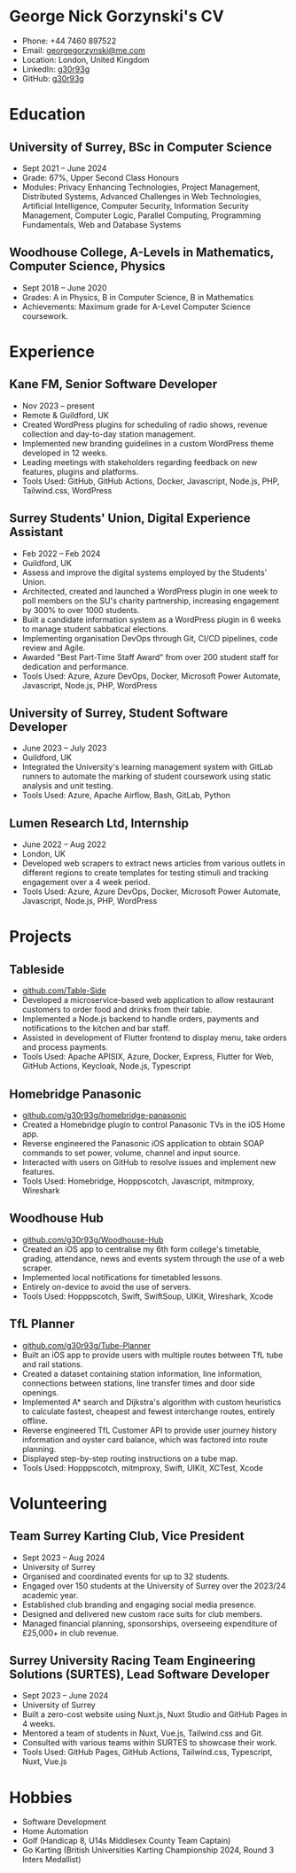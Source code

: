 # George Nick Gorzynski's CV

- Phone: +44 7460 897522
- Email: [georgegorzynski@me.com](mailto:georgegorzynski@me.com)
- Location: London, United Kingdom
- LinkedIn: [g30r93g](https://linkedin.com/in/g30r93g)
- GitHub: [g30r93g](https://github.com/g30r93g)


# Education

## University of Surrey, BSc in Computer Science

- Sept 2021 – June 2024
- Grade: 67%, Upper Second Class Honours
- Modules: Privacy Enhancing Technologies, Project Management, Distributed Systems, Advanced Challenges in Web Technologies, Artificial Intelligence, Computer Security, Information Security Management, Computer Logic, Parallel Computing, Programming Fundamentals, Web and Database Systems

## Woodhouse College, A-Levels in Mathematics, Computer Science, Physics

- Sept 2018 – June 2020
- Grades: A in Physics, B in Computer Science, B in Mathematics
- Achievements: Maximum grade for A-Level Computer Science coursework.

# Experience

## Kane FM, Senior Software Developer

- Nov 2023 – present
- Remote & Guildford, UK
- Created WordPress plugins for scheduling of radio shows, revenue collection and day-to-day station management.
- Implemented new branding guidelines in a custom WordPress theme developed in 12 weeks.
- Leading meetings with stakeholders regarding feedback on new features, plugins and platforms.
- Tools Used: GitHub, GitHub Actions, Docker, Javascript, Node.js, PHP, Tailwind.css, WordPress

## Surrey Students' Union, Digital Experience Assistant

- Feb 2022 – Feb 2024
- Guildford, UK
- Assess and improve the digital systems employed by the Students' Union.
- Architected, created and launched a WordPress plugin in one week to poll members on the SU's charity partnership, increasing engagement by 300% to over 1000 students.
- Built a candidate information system as a WordPress plugin in 6 weeks to manage student sabbatical elections.
- Implementing organisation DevOps through Git, CI/CD pipelines, code review and Agile.
- Awarded "Best Part-Time Staff Award" from over 200 student staff for dedication and performance.
- Tools Used: Azure, Azure DevOps, Docker, Microsoft Power Automate, Javascript, Node.js, PHP, WordPress

## University of Surrey, Student Software Developer

- June 2023 – July 2023
- Guildford, UK
- Integrated the University's learning management system with GitLab runners to automate the marking of student coursework using static analysis and unit testing.
- Tools Used: Azure, Apache Airflow, Bash, GitLab, Python

## Lumen Research Ltd, Internship

- June 2022 – Aug 2022
- London, UK
- Developed web scrapers to extract news articles from various outlets in different regions to create templates for testing stimuli and tracking engagement over a 4 week period.
- Tools Used: Azure, Azure DevOps, Docker, Microsoft Power Automate, Javascript, Node.js, PHP, WordPress

# Projects

## Tableside

- [github.com/Table-Side](https://github.com/Table-Side)
- Developed a microservice-based web application to allow restaurant customers to order food and drinks from their table.
- Implemented a Node.js backend to handle orders, payments and notifications to the kitchen and bar staff.
- Assisted in development of Flutter frontend to display menu, take orders and process payments.
- Tools Used: Apache APISIX, Azure, Docker, Express, Flutter for Web, GitHub Actions, Keycloak, Node.js, Typescript

## Homebridge Panasonic

- [github.com/g30r93g/homebridge-panasonic](https://github.com/g30r93g/homebridge-panasonic)
- Created a Homebridge plugin to control Panasonic TVs in the iOS Home app.
- Reverse engineered the Panasonic iOS application to obtain SOAP commands to set power, volume, channel and input source.
- Interacted with users on GitHub to resolve issues and implement new features.
- Tools Used: Homebridge, Hopppscotch, Javascript, mitmproxy, Wireshark

## Woodhouse Hub

- [github.com/g30r93g/Woodhouse-Hub](https://github.com/g30r93g/Woodhouse-Hub)
- Created an iOS app to centralise my 6th form college's timetable, grading, attendance, news and events system through the use of a web scraper.
- Implemented local notifications for timetabled lessons.
- Entirely on-device to avoid the use of servers.
- Tools Used: Hopppscotch, Swift, SwiftSoup, UIKit, Wireshark, Xcode

## TfL Planner

- [github.com/g30r93g/Tube-Planner](https://github.com/g30r93g/Tube-Planner)
- Built an iOS app to provide users with multiple routes between TfL tube and rail stations.
- Created a dataset containing station information, line information, connections between stations, line transfer times and door side openings.
- Implemented A* search and Dijkstra's algorithm with custom heuristics to calculate fastest, cheapest and fewest interchange routes, entirely offline.
- Reverse engineered TfL Customer API to provide user journey history information and oyster card balance, which was factored into route planning.
- Displayed step-by-step routing instructions on a tube map.
- Tools Used: Hopppscotch, mitmproxy, Swift, UIKit, XCTest, Xcode

# Volunteering

## Team Surrey Karting Club, Vice President

- Sept 2023 – Aug 2024
- University of Surrey
- Organised and coordinated events for up to 32 students.
- Engaged over 150 students at the University of Surrey over the 2023/24 academic year.
- Established club branding and engaging social media presence.
- Designed and delivered new custom race suits for club members.
- Managed financial planning, sponsorships, overseeing expenditure of £25,000+ in club revenue.

## Surrey University Racing Team Engineering Solutions (SURTES), Lead Software Developer

- Sept 2023 – June 2024
- University of Surrey
- Built a zero-cost website using Nuxt.js, Nuxt Studio and GitHub Pages in 4 weeks.
- Mentored a team of students in Nuxt, Vue.js, Tailwind.css and Git.
- Consulted with various teams within SURTES to showcase their work.
- Tools Used: GitHub Pages, GitHub Actions, Tailwind.css, Typescript, Nuxt, Vue.js

# Hobbies

- Software Development
- Home Automation
- Golf (Handicap 8, U14s Middlesex County Team Captain)
- Go Karting (British Universities Karting Championship 2024, Round 3 Inters Medallist)


